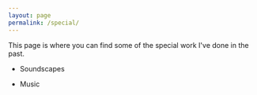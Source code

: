 ```yaml
---
layout: page
permalink: /special/
---
```


This page is where you can find some of the special work I've done in the past. 

- Soundscapes

- Music
